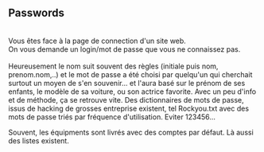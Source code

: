 ## Passwords


</br>
Vous êtes face à la page de connection d'un site web. </br>
On vous demande un login/mot de passe que vous ne connaissez pas. </br>
</br>
Heureusement le nom suit souvent des règles (initiale puis nom, prenom.nom,..) et le mot de passe a été choisi par quelqu'un qui cherchait surtout un moyen de s'en souvenir... et l'aura basé sur le prénom de ses enfants, le modèle de sa voiture, ou son actrice favorite.
Avec un peu d'info et de méthode, ça se retrouve vite.
Des dictionnaires de mots de passe, issus de hacking de grosses entreprise existent, tel Rockyou.txt avec des mots de passe triés par fréquence d'utilisation. Eviter 123456...

Souvent, les équipments sont livrés avec des comptes par défaut. Là aussi des listes existent.



